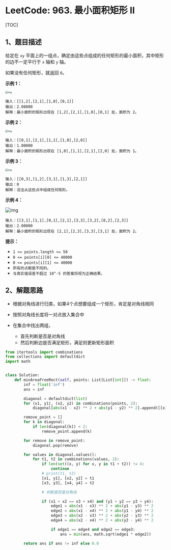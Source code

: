 # LeetCode: 963. 最小面积矩形 II

[TOC]

## 1、题目描述

给定在 `xy` 平面上的一组点，确定由这些点组成的任何矩形的最小面积，其中矩形的边不一定平行于 `x` 轴和 `y` 轴。

如果没有任何矩形，就返回 `0`。

 

**示例 1：**

<img src="http://markdown-images-1251766755.cos.ap-beijing.myqcloud.com/notebook/2019-09-27-075624.png" alt="img" style="zoom:50%;" />

```
输入：[[1,2],[2,1],[1,0],[0,1]]
输出：2.00000
解释：最小面积的矩形出现在 [1,2],[2,1],[1,0],[0,1] 处，面积为 2。
```


**示例 2：**

<img src="http://markdown-images-1251766755.cos.ap-beijing.myqcloud.com/notebook/2019-09-27-075639.png" alt="img" style="zoom:50%;" />

```
输入：[[0,1],[2,1],[1,1],[1,0],[2,0]]
输出：1.00000
解释：最小面积的矩形出现在 [1,0],[1,1],[2,1],[2,0] 处，面积为 1。
```


**示例 3：**

<img src="http://markdown-images-1251766755.cos.ap-beijing.myqcloud.com/notebook/2019-09-27-075651.png" alt="img" style="zoom:50%;" />

```
输入：[[0,3],[1,2],[3,1],[1,3],[2,1]]
输出：0
解释：没法从这些点中组成任何矩形。
```


**示例 4：**

![img](https://assets.leetcode-cn.com/aliyun-lc-upload/uploads/2018/12/21/4c.png)

```
输入：[[3,1],[1,1],[0,1],[2,1],[3,3],[3,2],[0,2],[2,3]]
输出：2.00000
解释：最小面积的矩形出现在 [2,1],[2,3],[3,3],[3,1] 处，面积为 2。
```

**提示：**

-   `1 <= points.length <= 50`
-   `0 <= points[i][0] <= 40000`
-   `0 <= points[i][1] <= 40000`
-   `所有的点都是不同的。`
-   `与真实值误差不超过 10^-5 的答案将视为正确结果。`



## 2、解题思路

-   根据对角线进行归类，如果4个点想要组成一个矩形，肯定是对角线相同

-   按照对角线长度将一对点放入集合中

-   在集合中找出两组，

    -   首先判断是否是对角线
    -   然后判断边是否满足矩形，满足则更新矩形面积

    

```python
from itertools import combinations
from collections import defaultdict
import math


class Solution:
    def minAreaFreeRect(self, points: List[List[int]]) -> float:
        inf = float('inf')
        ans = inf

        diagonal = defaultdict(list)
        for (x1, y1), (x2, y2) in combinations(points, 2):
            diagonal[abs(x1 - x2) ** 2 + abs(y1 - y2) ** 2].append([[x1, y1], [x2, y2]])

        remove_point = []
        for k in diagonal:
            if len(diagonal[k]) < 2:
                remove_point.append(k)

        for remove in remove_point:
            diagonal.pop(remove)

        for values in diagonal.values():
            for t1, t2 in combinations(values, 2):
                if len(set((x, y) for x, y in t1 + t2)) != 4:
                    continue
                # print(t1, t2)
                [x1, y1], [x2, y2] = t1
                [x3, y3], [x4, y4] = t2

                # 判断是否是对角线

                if (x1 + x2 == x3 + x4) and (y1 + y2 == y3 + y4):
                    edge1 = abs(x1 - x3) ** 2 + abs(y1 - y3) ** 2
                    edge2 = abs(x1 - x4) ** 2 + abs(y1 - y4) ** 2
                    edge3 = abs(x2 - x3) ** 2 + abs(y2 - y3) ** 2
                    edge4 = abs(x2 - x4) ** 2 + abs(y2 - y4) ** 2

                    if edge1 == edge4 and edge2 == edge3:
                        ans = min(ans, math.sqrt(edge1 * edge2))

        return ans if ans != inf else 0.0
```

